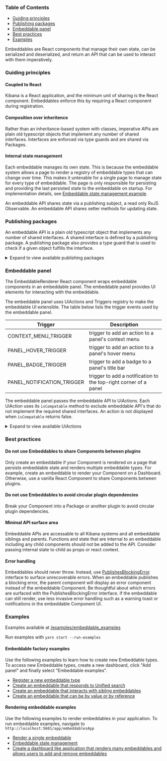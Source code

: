 ### Table of Contents

- [Guiding principles](#guiding-principles)
- [Publishing packages](#publishing-packages)
- [Embeddable panel](#embeddable-panel)
- [Best practices](#best-practices)
- [Examples](#examples)

Embeddables are React components that manage their own state, can be serialized and deserialized, and return an API that can be used to interact with them imperatively.

### Guiding principles

#### Coupled to React
Kibana is a React application, and the minimum unit of sharing is the React component. Embeddables enforce this by requiring a React component during registration.

#### Composition over inheritence
Rather than an inheritance-based system with classes, imperative APIs are plain old typescript objects that implement any number of shared interfaces. Interfaces are enforced via type guards and are shared via Packages.

#### Internal state management
Each embeddable manages its own state. This is because the embeddable system allows a page to render a registry of embeddable types that can change over time. This makes it untenable for a single page to manage state for every type of embeddable. The page is only responsible for persisting and providing the last persisted state to the embeddable on startup. For implementation details, see [Embeddable state management example](https://github.com/elastic/kibana/blob/main/examples/embeddable_examples/public/app/state_management_example/state_management_example.tsx).

An embeddable API shares state via a publishing subject, a read only RxJS Observable. An embeddable API shares setter methods for updating state.

### Publishing packages
An embeddable API is a plain old typescript object that implements any number of shared interfaces. A shared interface is defined by a publishing package. A publishing package also provides a type guard that is used to check if a given object fulfills the interface.

<details>

<summary>Expand to view available publishing packages</summary>

Use EmbeddableRenderer React component to render embeddables. 
EmbeddableRenderer extends an embeddable API with the interfaces listed in the table below.
An embeddable does not need to implement these interfaces as the implemenation is provided by EmbeddableRenderer.

| Interface | Description |
| ----------| ----------- |
| HasType | Interface for accessing embeddable type |
| PublishesPhaseEvents | Interface for accessing embeddable phase such as loaded, rendered, or error |
| HasUniqueId | Interface for accessing embeddable uuid |
| CanLockHoverActions | Interface for locking hover actions for an embeddable |

Required publishing package interfaces. An embeddable must implement these interfaces.

| Interface | Description |
| ----------| ----------- |
| HasSerializableState | Interface for serializing embeddable state |

Optional publishing package interfaces. Embeddables may implement these interfaces. Embeddables without interface implemenations will not show UiActions that require an interface.

| Interface | Description | Used by |
| --------- | ----------- | --------- |
| HasEditCapabilities | Interface for editing embeddable | ACTION_EDIT_PANEL | 
| HasInspectorAdapters | Interface for accessing embeddable inspector adaptors | ACTION_INSPECT_PANEL |
| PublishesDataViews | Interface for accessing embeddable data views | ACTION_CUSTOMIZE_PANEL |
| PublishesTitle | Interface for accessing embeddable title | ACTION_CUSTOMIZE_PANEL |

</details>

### Embeddable panel
The EmbeddableRenderer React component wraps embeddable components in an embeddable panel. The embeddable panel provides UI elements for interacting with the embeddable.

The embeddable panel uses UiActions and Triggers registry to make the embeddable UI extensible. The table below lists the trigger events used by the embeddable panel.

| Trigger | Description |
| ------- | ----------- |
| CONTEXT_MENU_TRIGGER | trigger to add an action to a panel's context menu |
| PANEL_HOVER_TRIGGER | trigger to add an action to a panel's hover menu |
| PANEL_BADGE_TRIGGER | trigger to add a badge to a panel's title bar |
| PANEL_NOTIFICATION_TRIGGER | trigger to add a notification to the top-right corner of a panel |

The embeddable panel passes the embeddable API to UiActions. Each UiAction uses its `isCompatable` method to exclude embeddable API's that do not implement the required shared interfaces. An action is not displayed when `isCompatable` returns false.

<details>

<summary>Expand to view available UiActions</summary>

| UiAction | Description | interfaces |
| ---------| ----------- | ---------- |
| ACTION_CUSTOMIZE_PANEL | Opens panel settings flyout | PublishesDataViews PublishesTitle |
| ACTION_EDIT_PANEL | Opens embeddable configuration editor | ACTION_EDIT_PANEL |
| ACTION_INSPECT_PANEL | Opens inspector flyout | HasInspectorAdapters |
| ACTION_REMOVE_PANEL | Removes embeddable from page |  |

</details>

### Best practices

#### Do not use Embeddables to share Components between plugins
Only create an embeddable if your Component is rendered on a page that persists embeddable state and renders multiple embeddable types. For example, create an embeddable to render your Component on a Dashboard. Otherwise, use a vanilla React Component to share Components between plugins. 

#### Do not use Embeddables to avoid circular plugin dependencies
Break your Component into a Package or another plugin to avoid circular plugin dependencies.

#### Minimal API surface area
Embeddable APIs are accessable to all Kibana systems and all embeddable siblings and parents. Functions and state that are internal to an embeddable including any child components should not be added to the API. Consider passing internal state to child as props or react context.

#### Error handling
Embeddables should never throw. Instead, use [PublishesBlockingError](https://github.com/elastic/kibana/blob/main/src/platform/packages/shared/presentation/presentation_publishing/interfaces/publishes_blocking_error.ts) interface to surface unrecoverable errors. When an embeddable publishes a blocking error, the parent component will display an error component instead of the embeddable Component. Be thoughtful about which errors are surfaced with the PublishesBlockingError interface. If the embeddable can still render, use less invasive error handling such as a warning toast or notifications in the embeddable Component UI.

### Examples 
Examples available at [/examples/embeddable_examples](https://github.com/elastic/kibana/tree/main/examples/embeddable_examples)

Run examples with `yarn start --run-examples`

#### Embeddable factory examples
Use the following examples to learn how to create new Embeddable types. To access new Embeddable types, create a new dashboard, click "Add panel" and finally select "Embeddable examples".

- [Register a new embeddable type](https://github.com/elastic/kibana/blob/main/examples/embeddable_examples/public/react_embeddables/search/register_search_embeddable.ts)
- [Create an embeddable that responds to Unified search](https://github.com/elastic/kibana/blob/main/examples/embeddable_examples/public/react_embeddables/search/search_react_embeddable.tsx)
- [Create an embeddable that interacts with sibling embeddables](https://github.com/elastic/kibana/blob/main/examples/embeddable_examples/public/react_embeddables/data_table/data_table_react_embeddable.tsx)
- [Create an embeddable that can be by value or by reference](https://github.com/elastic/kibana/blob/main/examples/embeddable_examples/public/react_embeddables/saved_book/saved_book_react_embeddable.tsx)

#### Rendering embeddable examples
Use the following examples to render embeddables in your application. To run embeddable examples, navigate to `http://localhost:5601/app/embeddablesApp`

- [Render a single embeddable](https://github.com/elastic/kibana/blob/main/examples/embeddable_examples/public/react_embeddables/search/search_embeddable_renderer.tsx)
- [Embeddable state management](https://github.com/elastic/kibana/blob/main/examples/embeddable_examples/public/app/state_management_example/state_management_example.tsx)
- [Create a dashboard like application that renders many embeddables and allows users to add and remove embeddables](https://github.com/elastic/kibana/blob/main/examples/embeddable_examples/public/app/presentation_container_example/components/presentation_container_example.tsx)